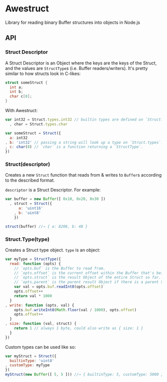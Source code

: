 Awestruct
=========

Library for reading binary Buffer structures into objects in Node.js

## API

### Struct Descriptor

A Struct Descriptor is an Object where the keys are the keys of the Struct, and the values are `StructType`s (i.e. Buffer readers/writers). It's pretty similar to how structs look in C-likes:

```c
struct someStruct {
  int a;
  int b;
  char c[8];
}
```

With Awestruct:
```javascript
var int32 = Struct.types.int32 // builtin types are defined on `Struct.types`.
  , char = Struct.types.char

var someStruct = Struct({
  a: int32
, b: 'int32' // passing a string will look up a type on `Struct.types`.
, c: char(8) // `char` is a function returning a `StructType`.
})
```

### Struct(descriptor)

Creates a new `Struct` function that reads from & writes to `Buffer`s according to the described format.

`descriptor` is a Struct Descriptor. For example:

```javascript
var buffer = new Buffer([ 0x10, 0x20, 0x30 ])
  , struct = Struct({
      a: 'uint16'
    , b: 'uint8'
    })

struct(buffer) //→ { a: 8208, b: 48 }
```

### Struct.Type(type)

Creates a Struct type object. `type` is an object:
```javascript
var myType = StructType({
  read: function (opts) {
    // `opts.buf` is the Buffer to read from.
    // `opts.offset` is the current offset within the Buffer that's being read. Make sure to increment this appropriately when you're done reading.
    // `opts.struct` is the result Object of the entire Struct so far. You'll only want to use this with the Struct.get* methods, usually.
    // `opts.parent` is the parent result Object if there is a parent Struct. (as in `Struct({ sub: Struct({}) })`)
    var val = opts.buf.readInt8(opts.offset)
    opts.offset++
    return val * 1000
  }
, write: function (opts, val) {
    opts.buf.writeInt8(Math.floor(val / 1000), opts.offset)
    opts.offset++
  }
, size: function (val, struct) {
    return 1 // always 1 byte, could also write as { size: 1 }
  }
})
```

Custom types can be used like so:
```javascript
var myStruct = Struct({
  builtinType: 'uint8'
, customType: myType
})
myStruct(new Buffer([ 5, 5 ])) //→ { builtinType: 5, customType: 5000 }
```